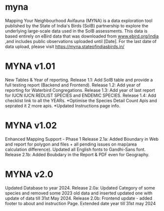 # myna
Mapping Your Neighbourhood Avifauna (MYNA) is a data exploration tool published by the State of India's Birds (SoIB) partnership to explore the underlying large-scale data used in the SoIB assessments. This data is based entirely on eBird data that was downloaded from www.ebird.org/india ,and includes public observations uploaded until [Date]. For the last date of data upload, please visit https://myna.stateofindiasbirds.in/

# MYNA v1.01


New Tables & Year of reporting.
Release 1.1: Add SoIB table and provide a full testing report (Backend and Frontend).
Release 1.2: Add year of reporting for Waterbird Congregations.
Release 1.3: Add year of last report for IUCN IUCN REDLIST SPECIES and ENDEMIC SPECIES.
Release 1.4: Add checklist link to all the YEARs.
*Optimise the Species Detail Count Apis and seprated it 2 more apis.
*Updated Instructions page info. 

# MYNA v1.02
Enhanced Mapping Support - Phase 1
Release 2.1a: Added Boundary in Web and report for polygon and files + all pending issues on map(area calculation difference). Updated all English fonts to  Gandhi-Sans font.
Release 2.1b: Added Boubdary in the Report & PDF even for Geography. 

# MYNA v2.0
Updated Database to year 2024.
Release 2.0a: Updated Category of some species and removed some 2023 old data and inserted updated one with update of data till 31st May 2024.
Release 2.0b: Frontend update - added footer to about and instruction Page. Extended date year till 31st may 2024



